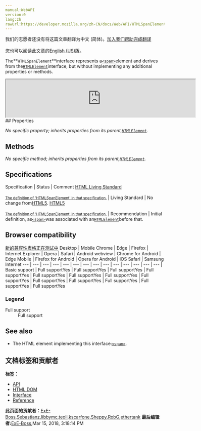 ```yaml
---
manual:WebAPI
version:0
lang:zh
rawUrl:https://developer.mozilla.org/zh-CN/docs/Web/API/HTMLSpanElement
---
```




<bdi>我们的志愿者还没有将这篇文章翻译为<bdi>中文 (简体)</bdi>。[加入我们帮助完成翻译](%13245 "")<br></br>您也可以阅读此文章的[English (US)](%13246 "")版。</bdi>







The**`HTMLSpanElement`**interface represents a[`<span>`](%13247 "The HTML <span> element is a generic inline container for phrasing content, which does not inherently represent anything. It can be used to group elements for styling purposes (using the class or id attributes), or because they share attribute values, such as lang.")element and derives from the[`HTMLElement`](%12142 "The HTMLElement interface represents any HTML element. Some elements directly implement this interface, others implement it via an interface that inherits it.")interface, but without implementing any additional properties or methods.

<iframe src='https://mdn.mozillademos.org/en-US/docs/Web/API/HTMLSpanElement$samples/inheritance_diagram?revision=1367378' width='600' height='120'></iframe>
## Properties<a name="Properties"></a>


<em>No specific property; inherits properties from its parent,[`HTMLElement`](%12142 "The HTMLElement interface represents any HTML element. Some elements directly implement this interface, others implement it via an interface that inherits it.").</em>


## Methods<a name="Methods"></a>


<em>No specific method; inherits properties from its parent,[`HTMLElement`](%12142 "The HTMLElement interface represents any HTML element. Some elements directly implement this interface, others implement it via an interface that inherits it.").</em>


## Specifications<a name="Specifications"></a>
Specification | Status | Comment 
[HTML Living Standard<br></br><small>The definition of &#39;HTMLSpanElement&#39; in that specification.</small>](%13248 "") | Living Standard | No change from[HTML5](%12136 "The 'HTML5' specification"). 
[HTML5<br></br><small>The definition of &#39;HTMLSpanElement&#39; in that specification.</small>](%13249 "") | Recommendation | Initial definition, as[`<span>`](%13247 "The HTML <span> element is a generic inline container for phrasing content, which does not inherently represent anything. It can be used to group elements for styling purposes (using the class or id attributes), or because they share attribute values, such as lang.")was associated with an[`HTMLElement`](%12142 "The HTMLElement interface represents any HTML element. Some elements directly implement this interface, others implement it via an interface that inherits it.")before that. 


## Browser compatibility<a name="Browser_compatibility"></a>
[新的兼容性表格正在测试中<i></i>](%3360 "")
<abbr>Desktop<i></i></abbr> | <abbr>Mobile<i></i></abbr> 
<abbr>Chrome<i></i></abbr> | <abbr>Edge<i></i></abbr> | <abbr>Firefox<i></i></abbr> | <abbr>Internet Explorer<i></i></abbr> | <abbr>Opera<i></i></abbr> | <abbr>Safari<i></i></abbr> | <abbr>Android webview<i></i></abbr> | <abbr>Chrome for Android<i></i></abbr> | <abbr>Edge Mobile<i></i></abbr> | <abbr>Firefox for Android<i></i></abbr> | <abbr>Opera for Android<i></i></abbr> | <abbr>iOS Safari<i></i></abbr> | <abbr>Samsung Internet<i></i></abbr> 
 ---  |  ---  |  ---  |  ---  |  ---  |  ---  |  ---  |  ---  |  ---  |  ---  |  ---  |  ---  |  ---  |  ---  | 
Basic support | <abbr>Full support</abbr>Yes | <abbr>Full support</abbr>Yes | <abbr>Full support</abbr>Yes | <abbr>Full support</abbr>Yes | <abbr>Full support</abbr>Yes | <abbr>Full support</abbr>Yes | <abbr>Full support</abbr>Yes | <abbr>Full support</abbr>Yes | <abbr>Full support</abbr>Yes | <abbr>Full support</abbr>Yes | <abbr>Full support</abbr>Yes | <abbr>Full support</abbr>Yes | <abbr>Full support</abbr>Yes 


### Legend<a name="Legend"></a>
<dl><dt><abbr>Full support</abbr></dt><dd>Full support</dd></dl>

## See also<a name="See_also"></a>

* The HTML element implementing this interface:[`<span>`](%13247 "The HTML <span> element is a generic inline container for phrasing content, which does not inherently represent anything. It can be used to group elements for styling purposes (using the class or id attributes), or because they share attribute values, such as lang.").




## 文档标签和贡献者
**标签：**
* [API](%50 "")
* [HTML DOM](%6889 "")
* [Interface](%3380 "")
* [Reference](%3381 "")

**此页面的贡献者：**[ExE-Boss](%3990 ""),[Sebastianz](%4468 ""),[libbymc](%5110 ""),[teoli](%160 ""),[kscarfone](%3900 ""),[Sheppy](%405 ""),[RobG](%13250 ""),[ethertank](%65 "")
**最后编辑者:**[ExE-Boss](%3990 ""),<time>Mar 15, 2018, 3:18:14 PM</time>


